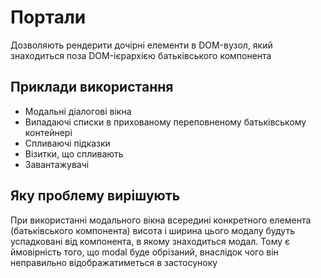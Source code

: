 # Портали

Дозволяють рендерити дочірні елементи в DOM-вузол, який знаходиться поза DOM-ієрархією батьківського компонента

## Приклади використання

-   Модальні діалогові вікна
-   Випадаючі списки в прихованому переповненому батьківському контейнері
-   Спливаючі підказки
-   Візитки, що спливають
-   Завантажувачі

## Яку проблему вирішують

При використанні модального вікна всередині конкретного елемента (батьківського компонента) висота і ширина цього модалу будуть успадковані від компонента, в якому знаходиться модал. Тому є ймовірність того, що modal буде обрізаний, внаслідок чого він неправильно відображатиметься в застосуноку
